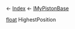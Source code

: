 ← [Index](Api-Index) ← [IMyPistonBase](Sandbox.ModAPI.Ingame.IMyPistonBase)

[float](System.Single) HighestPosition